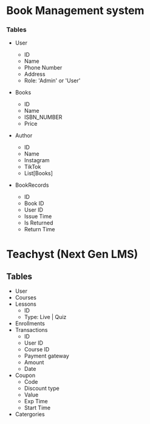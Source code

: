 # Book Management system

### Tables 
- User 
    - ID
    - Name
    - Phone Number 
    - Address 
    - Role: 'Admin' or 'User'
- Books
    - ID
    - Name
    - ISBN_NUMBER
    - Price
- Author
    - ID
    - Name
    - Instagram 
    - TikTok
    - List[Books]

- BookRecords 
    - ID
    - Book ID
    - User ID
    - Issue Time 
    - Is Returned 
    - Return Time


# Teachyst (Next Gen LMS)

## Tables
- User 
- Courses 
- Lessons
    - ID
    - Type: Live | Quiz
- Enrollments 
- Transactions  
    - ID
    - User ID
    - Course ID
    - Payment gateway
    - Amount
    - Date
- Coupon
    - Code
    - Discount type
    - Value
    - Exp Time
    - Start Time
- Catergories 


